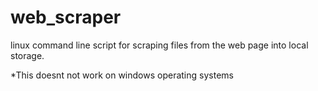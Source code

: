 # web_scraper
linux command line script for scraping files from the web page into local storage.
 
 *This doesnt not work on windows operating systems
